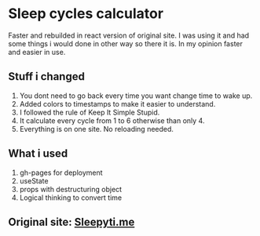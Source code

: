# Sleep cycles calculator

Faster and rebuilded in react version of original site. I was using it and had some things i would done in other way so there it is. In my opinion faster and easier in use.

## Stuff i changed

  1. You dont need to go back every time you want change time to wake up.
  1. Added colors to timestamps to make it easier to understand.
  1. I followed the rule of Keep It Simple Stupid.
  1. It calculate every cycle from 1 to 6 otherwise than only 4.
  1. Everything is on one site. No reloading needed.

## What i used

  1. gh-pages for deployment
  1. useState
  1. props with destructuring object
  1. Logical thinking to convert time

## Original site: [Sleepyti.me](https://sleepyti.me/)